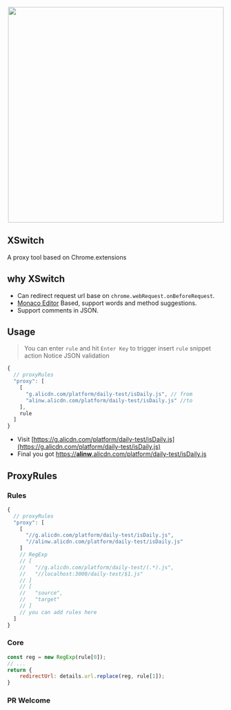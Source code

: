 <p align="center">
  <a href="https://chrome.google.com/webstore/detail/idkjhjggpffolpidfkikidcokdkdaogg">
    <img width="500" src="https://img.alicdn.com/tfs/TB1kuGPmvDH8KJjy1XcXXcpdXXa-1280-800.png">
  </a>
</p>

## XSwitch

A proxy tool based on Chrome.extensions

## why XSwitch

* Can redirect request url base on `chrome.webRequest.onBeforeRequest`.
* [Monaco Editor](https://github.com/Microsoft/monaco-editor) Based, support words and method suggestions.
* Support comments in JSON.

## Usage

> You can enter `rule` and hit `Enter Key` to trigger insert `rule` snippet action
> Notice JSON validation

```js
{
  // proxyRules
  "proxy": [
    [
      "g.alicdn.com/platform/daily-test/isDaily.js", // from
      "alinw.alicdn.com/platform/daily-test/isDaily.js" //to
    ],
    rule
  ]
}
```

* Visit [https://g.alicdn.com/platform/daily-test/isDaily.js](https://g.alicdn.com/platform/daily-test/isDaily.js)
* Final you got [https://<b>alinw</b>.alicdn.com/platform/daily-test/isDaily.js](https://alinw.alicdn.com/platform/daily-test/isDaily.js)

## ProxyRules

### Rules

```js
{
  // proxyRules
  "proxy": [
    [
      "//g.alicdn.com/platform/daily-test/isDaily.js",
      "//alinw.alicdn.com/platform/daily-test/isDaily.js"
    ]
    // RegExp
    // [
    //   "//g.alicdn.com/platform/daily-test/(.*).js",
    //   "//localhost:3000/daily-test/$1.js"
    // ]
    // [
    //   "source",
    //   "target"
    // ]
    // you can add rules here
  ]
}
```

### Core

```js
const reg = new RegExp(rule[0]);
// ...
return {
    redirectUrl: details.url.replace(reg, rule[1]);
}
```

### PR Welcome
